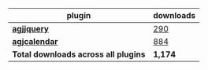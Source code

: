 plugin|downloads
------|----------
[**agjjquery**](https://www.npmjs.com/package/agjjquery)|[290](https://www.npmjs.com/package/agjjquery)
[**agjcalendar**](https://www.npmjs.com/package/agjcalendar)|[884](https://www.npmjs.com/package/agjcalendar)
**Total downloads across all plugins**|**1,174**
